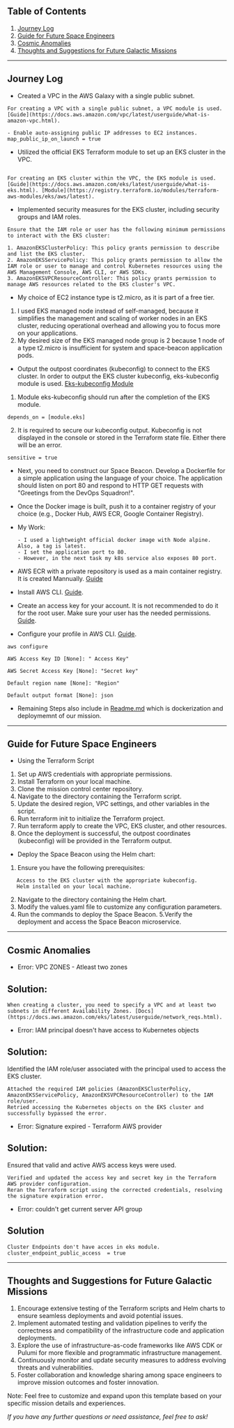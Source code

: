 ## Table of Contents

1. [Journey Log](#journey-log)
2. [Guide for Future Space Engineers](#Guide-for-Future-Space-Engineers)
3. [Cosmic Anomalies](#cosmic-anomalies)
4. [Thoughts and Suggestions for Future Galactic Missions](#thoughts-and-suggestions-for-future-galactic-missions)

---

## Journey Log


* Created a VPC in the AWS Galaxy with a single public subnet.

```
For creating a VPC with a single public subnet, a VPC module is used. [Guide](https://docs.aws.amazon.com/vpc/latest/userguide/what-is-amazon-vpc.html).

- Enable auto-assigning public IP addresses to EC2 instances.
map_public_ip_on_launch = true
```

* Utilized the official EKS Terraform module to set up an EKS cluster in the VPC.

```

For creating an EKS cluster within the VPC, the EKS module is used. [Guide](https://docs.aws.amazon.com/eks/latest/userguide/what-is-eks.html). [Module](https://registry.terraform.io/modules/terraform-aws-modules/eks/aws/latest).
```
* Implemented security measures for the EKS cluster, including security groups and IAM roles.
```
Ensure that the IAM role or user has the following minimum permissions to interact with the EKS cluster:

1. AmazonEKSClusterPolicy: This policy grants permission to describe and list the EKS cluster.
2. AmazonEKSServicePolicy: This policy grants permission to allow the IAM role or user to manage and control Kubernetes resources using the AWS Management Console, AWS CLI, or AWS SDKs.
3. AmazonEKSVPCResourceController: This policy grants permission to manage AWS resources related to the EKS cluster's VPC.
```
* My choice of EC2 instance type is t2.micro, as it is part of a free tier. 

1. I used EKS managed node instead of self-managed, because it simplifies the management and scaling of worker nodes in an EKS cluster, reducing operational overhead and allowing you to focus more on your applications.
2. My desired size of the EKS managed node group is 2 because 1 node of a type t2.micro is insufficient for system and space-beacon application pods.

* Output the outpost coordinates (kubeconfig) to connect to the EKS cluster.  In order to output the EKS cluster kubeconfig, eks-kubeconfig module is used. [Eks-kubeconfig Module](https://registry.terraform.io/modules/hyperbadger/eks-kubeconfig/aws/latest) 

 
 1. Module eks-kubeconfig should run after the completion of the EKS module.

```
depends_on = [module.eks]
```

2. It is required to secure our kubeconfig output. Kubeconfig is not displayed in the console or stored in the Terraform state file. Either there will be an error.

```
sensitive = true
```
* Next, you need to construct our Space Beacon. Develop a Dockerfile for a simple application using the language of your choice. The application should listen on port 80 and respond to HTTP GET requests with "Greetings from the DevOps Squadron!".

* Once the Docker image is built, push it to a container registry of your choice (e.g., Docker Hub,
  AWS ECR, Google Container Registry).

* My Work:
  ```
  - I used a lightweight official docker image with Node alpine. Also, a tag is latest.
  - I set the application port to 80. 
  - However, in the next task my k8s service also exposes 80 port.   
  ```
  
* AWS ECR with a private repository is used as a main container registry. It is created Mannually. [Guide](https://docs.aws.amazon.com/AmazonECR/latest/userguide/repository-create.html)

* Install AWS CLI. [Guide](https://docs.aws.amazon.com/cli/latest/userguide/getting-started-install.html).

* Create an access key for your account. It is not recommended to do it for the root user. Make sure your user has the needed permissions. [Guide](https://developer.hashicorp.com/terraform/tutorials/aws-get-started/aws-build).


* Configure your profile in AWS CLI. [Guide](https://docs.aws.amazon.com/cli/latest/userguide/cli-configure-files.html).

```
aws configure

AWS Access Key ID [None]: " Access Key"

AWS Secret Access Key [None]: "Secret key"

Default region name [None]: "Region"

Default output format [None]: json
```

* Remaining Steps also include in [Readme.md](Readme.md) which is dockerization and deploymemnt of our mission. 


---


## Guide for Future Space Engineers

* Using the Terraform Script

1. Set up AWS credentials with appropriate permissions.
2. Install Terraform on your local machine.
3. Clone the mission control center repository.
4. Navigate to the directory containing the Terraform script.
5. Update the desired region, VPC settings, and other variables in the script.
6. Run terraform init to initialize the Terraform project.
7. Run terraform apply to create the VPC, EKS cluster, and other resources.
8. Once the deployment is successful, the outpost coordinates (kubeconfig) will be provided in the Terraform output.


* Deploy the Space Beacon using the Helm chart:

1. Ensure you have the following prerequisites:
```
   Access to the EKS cluster with the appropriate kubeconfig.
   Helm installed on your local machine.
```
2. Navigate to the directory containing the Helm chart.
3. Modify the values.yaml file to customize any configuration parameters.
4. Run the commands to deploy the Space Beacon.
5.Verify the deployment and access the Space Beacon microservice.

---


## Cosmic Anomalies

* Error: VPC ZONES - Atleast two zones

## Solution:
```
When creating a cluster, you need to specify a VPC and at least two subnets in different Availability Zones. [Docs](https://docs.aws.amazon.com/eks/latest/userguide/network_reqs.html).
```

* Error: IAM principal doesn't have access to Kubernetes objects

## Solution:

Identified the IAM role/user associated with the principal used to access the EKS cluster.
```
Attached the required IAM policies (AmazonEKSClusterPolicy, AmazonEKSServicePolicy, AmazonEKSVPCResourceController) to the IAM role/user.
Retried accessing the Kubernetes objects on the EKS cluster and successfully bypassed the error.
```



* Error: Signature expired - Terraform AWS provider

## Solution:

Ensured that valid and active AWS access keys were used.
```
Verified and updated the access key and secret key in the Terraform AWS provider configuration.
Reran the Terraform script using the corrected credentials, resolving the signature expiration error.
```

* Error: couldn't get current server API group

## Solution

```
Cluster Endpoints don't have acces in eks module.
cluster_endpoint_public_access  = true 
```
---

## Thoughts and Suggestions for Future Galactic Missions

1. Encourage extensive testing of the Terraform scripts and Helm charts to ensure seamless deployments and avoid potential issues.
2. Implement automated testing and validation pipelines to verify the correctness and compatibility of the infrastructure code and application deployments.
3. Explore the use of infrastructure-as-code frameworks like AWS CDK or Pulumi for more flexible and programmatic infrastructure management.
4. Continuously monitor and update security measures to address evolving threats and vulnerabilities.
5. Foster collaboration and knowledge sharing among space engineers to improve mission outcomes and foster innovation.
 
 Note: Feel free to customize and expand upon this template based on your specific mission details and experiences.

*If you have any further questions or need assistance, feel free to ask!*
